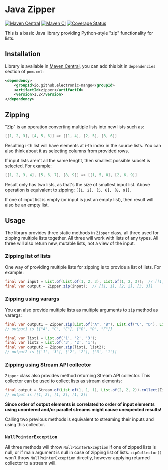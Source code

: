 # Java Zipper

[![Maven Central](https://img.shields.io/maven-central/v/io.github.electronic-mango/zipper.svg?label=Maven%20Central)](https://search.maven.org/search?q=g:%22io.github.electronic-mango%22%20AND%20a:%22zipper%22)
[![Maven CI](https://github.com/Electronic-Mango/java-zipper/actions/workflows/maven-verify.yml/badge.svg)](https://github.com/Electronic-Mango/java-zipper/actions/workflows/maven-verify.yml)
[![Coverage Status](https://coveralls.io/repos/github/Electronic-Mango/java-zipper/badge.svg?branch=main)](https://coveralls.io/github/Electronic-Mango/java-zipper?branch=main)

This is a basic Java library providing Python-style "zip" functionality for lists.


## Installation

Library is available in [Maven Central](https://search.maven.org/artifact/io.github.electronic-mango/zipper), you can add this bit in `dependencies` section of `pom.xml`:
```xml
<dependency>
    <groupId>io.github.electronic-mango</groupId>
    <artifactId>zipper</artifactId>
    <version>1.2</version>
</dependency>
```


## Zipping

"Zip" is an operation converting multiple lists into new lists such as:
```java
[[1, 2, 3], [4, 5, 6]] => [[1, 4], [2, 5], [3, 6]]
```
Resulting i-th list will have elements at i-th index in the source lists.
You can also think about it as selecting columns from provided rows.

If input lists aren't all the same lenght, then smallest possible subset is selected. For example:
```java
[[1, 2, 3, 4], [5, 6, 7], [8, 9]] => [[1, 5, 8], [2, 6, 9]]
```
Result only has two lists, as that's the size of smallest input list. Above operation is equivalent to zipping: `[[1, 2], [5, 6], [8, 9]]`.

If one of input list is empty (or input is just an empty list), then result will also be an empty list.


## Usage

The library provides three static methods in `Zipper` class, all three used for zipping multiple lists together.
All three will work with lists of any types.
All three will also return new, mutable lists, not a view of the input.

### Zipping list of lists

One way of providing multiple lists for zipping is to provide a list of lists. For example:
```java
final var input = List.of(List.of(1, 2, 3), List.of(1, 2, 3));  // [[1, 2, 3], [1, 2, 3]]
final var output = Zipper.zip(input);  // [[1, 1], [2, 2], [3, 3]]
```


### Zipping using varargs

You can also provide multiple lists as multiple arguments to `zip` method as varargs:
```java
final var output1 = Zipper.zip(List.of("A", "B"), List.of("C", "D"), List.of("E", "F"));
// output1 is [["A", "C", "E"], ["B", "D", "F"]]

final var list1 = List.of('1', '2', '3');
final var list2 = List.of('3', '2', '1');
final var output2 = Zipper.zip(list1, list2);
// output2 is [['1', '3'], ['2', '2'], ['3', '1']]
```


### Zipping using Stream API collector

`Zipper` class also provides method returning Stream API collector.
This collector can be used to collect lists as stream elements:
```java
final output = Stream.of(List.of(1, 1, 1), List.of(2, 2, 2)).collect(Zipper.zipCollector());
// output is [[1, 2], [1, 2], [1, 2]]
```

**Since order of output elements is correlated to order of input elements using unordered and/or parallel streams might cause unexpected results!**

Calling two previous methods is equivalent to streaming their inputs and using this collector.


### `NullPointerException`

All three methods will throw `NullPointerException` if one of zipped lists is null, or if main argument is null in case of zipping list of lists.
`zipCollector()` won't throw `NullPointerException` directly, however applying returned collector to a stream will.
